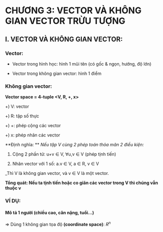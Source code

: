 # CHƯƠNG 3: VECTOR VÀ KHÔNG GIAN VECTOR TRỪU TƯỢNG  
## I. VECTOR VÀ KHÔNG GIAN VECTOR:
### Vector: 

   - Vector trong hình học: hình 1 mũi tên (có gốc & ngọn, hướng, độ lớn)

   - Vector trong không gian vector: hình 1 điểm
   
### Không gian vector:

**Vector space = 4-tuple <V, R, +, x>**

+) V: vector

+) R: tập số thực

+) +: phép cộng các vector

+) x: phép nhân các vector

**Định nghĩa: ** _Nếu tập V cùng 2 phép toán thỏa mãn 2 điều kiện:_

1) Cộng 2 phần tử: u+v ∈ V, ∀u,v ∈ V (phép tịnh tiến)

2) Nhân vector với 1 số: a.v ∈ V, a ∈ R, v ∈ V

_Thì V là không gian vector, và v ∈ V là một vector.

**Tổng quát: Nếu ta tịnh tiến hoặc co giãn các vector trong V thì chúng vẫn thuộc v**

### VÍ DỤ:
#### Mô tả 1 người (chiều cao, cân nặng, tuổi...)
=> Dùng 1 không gian tọa độ **(coordinate space)**: 
$R^{n}$

